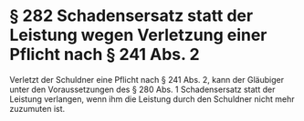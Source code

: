 # § 282 Schadensersatz statt der Leistung wegen Verletzung einer Pflicht nach § 241 Abs. 2
Verletzt der Schuldner eine Pflicht nach § 241 Abs. 2, kann der Gläubiger unter den Voraussetzungen des § 280 Abs. 1 Schadensersatz statt der Leistung verlangen, wenn ihm die Leistung durch den Schuldner nicht mehr zuzumuten ist.